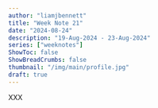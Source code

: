 ```yaml
---
author: "liamjbennett"
title: "Week Note 21"
date: "2024-08-24"
description: "19-Aug-2024 - 23-Aug-2024"
series: ["weeknotes"]
ShowToc: false
ShowBreadCrumbs: false
thumbnail: "/img/main/profile.jpg"
draft: true
---
```


XXX